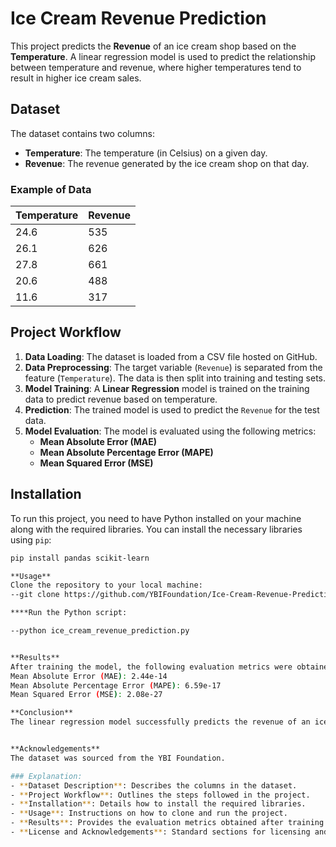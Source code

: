 # Ice Cream Revenue Prediction

This project predicts the **Revenue** of an ice cream shop based on the **Temperature**. A linear regression model is used to predict the relationship between temperature and revenue, where higher temperatures tend to result in higher ice cream sales.

## Dataset

The dataset contains two columns:

- **Temperature**: The temperature (in Celsius) on a given day.
- **Revenue**: The revenue generated by the ice cream shop on that day.

### Example of Data

| Temperature | Revenue |
|-------------|---------|
| 24.6        | 535     |
| 26.1        | 626     |
| 27.8        | 661     |
| 20.6        | 488     |
| 11.6        | 317     |

## Project Workflow

1. **Data Loading**: The dataset is loaded from a CSV file hosted on GitHub.
2. **Data Preprocessing**: The target variable (`Revenue`) is separated from the feature (`Temperature`). The data is then split into training and testing sets.
3. **Model Training**: A **Linear Regression** model is trained on the training data to predict revenue based on temperature.
4. **Prediction**: The trained model is used to predict the `Revenue` for the test data.
5. **Model Evaluation**: The model is evaluated using the following metrics:
   - **Mean Absolute Error (MAE)**
   - **Mean Absolute Percentage Error (MAPE)**
   - **Mean Squared Error (MSE)**

## Installation

To run this project, you need to have Python installed on your machine along with the required libraries. You can install the necessary libraries using `pip`:

```bash
pip install pandas scikit-learn

**Usage**
Clone the repository to your local machine:
--git clone https://github.com/YBIFoundation/Ice-Cream-Revenue-Prediction.git

****Run the Python script:

--python ice_cream_revenue_prediction.py


**Results**
After training the model, the following evaluation metrics were obtained:
Mean Absolute Error (MAE): 2.44e-14
Mean Absolute Percentage Error (MAPE): 6.59e-17
Mean Squared Error (MSE): 2.08e-27

**Conclusion**
The linear regression model successfully predicts the revenue of an ice cream shop based on temperature. The model performs exceptionally well, with near-zero error values, indicating a strong relationship between temperature and revenue.


**Acknowledgements**
The dataset was sourced from the YBI Foundation.

### Explanation:
- **Dataset Description**: Describes the columns in the dataset.
- **Project Workflow**: Outlines the steps followed in the project.
- **Installation**: Details how to install the required libraries.
- **Usage**: Instructions on how to clone and run the project.
- **Results**: Provides the evaluation metrics obtained after training the model.
- **License and Acknowledgements**: Standard sections for licensing and credits.
